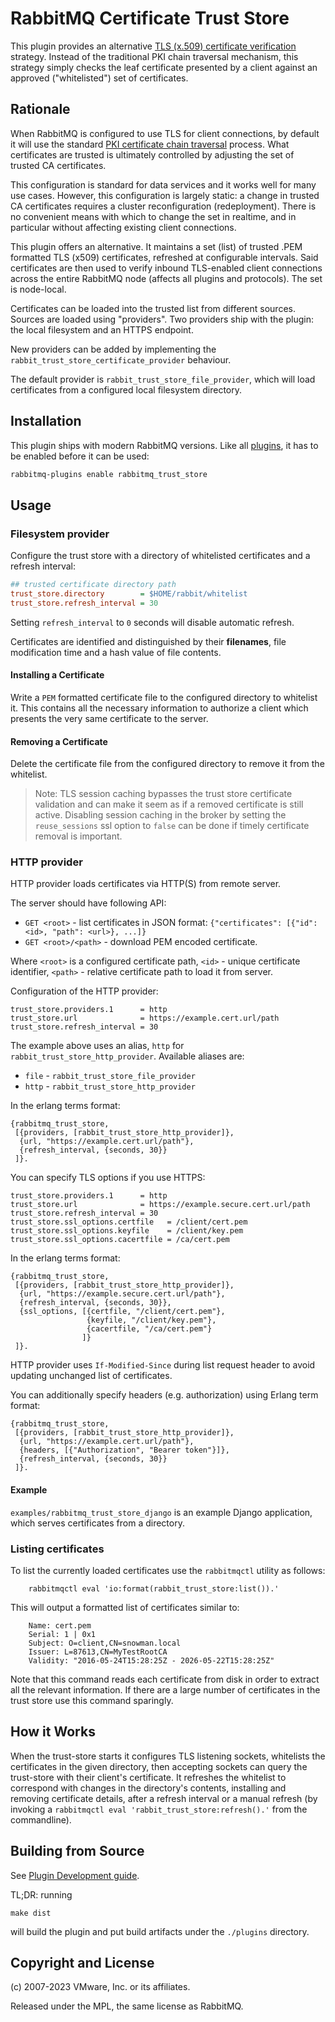 # RabbitMQ Certificate Trust Store

This plugin provides an alternative [TLS (x.509) certificate verification](https://www.rabbitmq.com/ssl.html#peer-verification)
strategy. Instead of the traditional PKI chain traversal mechanism,
this strategy simply checks the leaf certificate presented by a client
against an approved ("whitelisted") set of certificates.


## Rationale

When RabbitMQ is configured to use TLS for client connections, by default it will
use the standard [PKI certificate chain traversal](https://www.rabbitmq.com/ssl.html#peer-verification) process.
What certificates are trusted is ultimately controlled by adjusting the set of trusted CA certificates.

This configuration is standard for data services and it works well for many use cases. However,
this configuration is largely static: a change in trusted CA certificates requires a cluster
reconfiguration (redeployment).
There is no convenient means with which to change the set in realtime, and in particular
without affecting existing client connections.

This plugin offers an alternative. It maintains a set (list) of trusted .PEM formatted TLS (x509) certificates,
refreshed at configurable intervals. Said certificates are then used
to verify inbound TLS-enabled client connections across the entire RabbitMQ node (affects all plugins and protocols).
The set is node-local.

Certificates can be loaded into the trusted list from different sources. Sources are loaded using "providers".
Two providers ship with the plugin: the local filesystem and an HTTPS endpoint.

New providers can be added by implementing the `rabbit_trust_store_certificate_provider` behaviour.

The default provider is `rabbit_trust_store_file_provider`, which will load certificates
from a configured local filesystem directory.


## Installation

This plugin ships with modern RabbitMQ versions. Like all [plugins](https://www.rabbitmq.com/plugins.html),
it has to be enabled before it can be used:

``` sh
rabbitmq-plugins enable rabbitmq_trust_store
```

## Usage

### Filesystem provider

Configure the trust store with a directory of whitelisted certificates
and a refresh interval:

``` ini
## trusted certificate directory path
trust_store.directory        = $HOME/rabbit/whitelist
trust_store.refresh_interval = 30
```

Setting `refresh_interval` to `0` seconds will disable automatic refresh.

Certificates are identified and distinguished by their **filenames**, file modification time and
a hash value of file contents.

#### Installing a Certificate

Write a `PEM` formatted certificate file to the configured directory
to whitelist it. This contains all the necessary information to
authorize a client which presents the very same certificate to the
server.

#### Removing a Certificate

Delete the certificate file from the configured directory to remove it
from the whitelist.

> Note: TLS session caching bypasses the trust store certificate validation and can
make it seem as if a removed certificate is still active. Disabling session caching
in the broker by setting the `reuse_sessions` ssl option to `false` can be done if
timely certificate removal is important.

### HTTP provider

HTTP provider loads certificates via HTTP(S) from remote server.

The server should have following API:

- `GET <root>` - list certificates in JSON format: `{"certificates": [{"id": <id>, "path": <url>}, ...]}`
- `GET <root>/<path>` - download PEM encoded certificate.

Where `<root>` is a configured certificate path, `<id>` - unique certificate identifier,
`<path>` - relative certificate path to load it from server.

Configuration of the HTTP provider:


```
trust_store.providers.1      = http
trust_store.url              = https://example.cert.url/path
trust_store.refresh_interval = 30
```

The example above uses an alias, `http` for `rabbit_trust_store_http_provider`.
Available aliases are:

- `file` - `rabbit_trust_store_file_provider`
- `http` - `rabbit_trust_store_http_provider`

In the erlang terms format:

```
{rabbitmq_trust_store,
 [{providers, [rabbit_trust_store_http_provider]},
  {url, "https://example.cert.url/path"},
  {refresh_interval, {seconds, 30}}
 ]}.
```

You can specify TLS options if you use HTTPS:

```
trust_store.providers.1      = http
trust_store.url              = https://example.secure.cert.url/path
trust_store.refresh_interval = 30
trust_store.ssl_options.certfile   = /client/cert.pem
trust_store.ssl_options.keyfile    = /client/key.pem
trust_store.ssl_options.cacertfile = /ca/cert.pem
```

In the erlang terms format:

```
{rabbitmq_trust_store,
 [{providers, [rabbit_trust_store_http_provider]},
  {url, "https://example.secure.cert.url/path"},
  {refresh_interval, {seconds, 30}},
  {ssl_options, [{certfile, "/client/cert.pem"},
                 {keyfile, "/client/key.pem"},
                 {cacertfile, "/ca/cert.pem"}
                ]}
 ]}.
```

HTTP provider uses `If-Modified-Since` during list request header to avoid updating
unchanged list of certificates.

You can additionally specify headers (e.g. authorization) using Erlang term format:

```
{rabbitmq_trust_store,
 [{providers, [rabbit_trust_store_http_provider]},
  {url, "https://example.cert.url/path"},
  {headers, [{"Authorization", "Bearer token"}]},
  {refresh_interval, {seconds, 30}}
 ]}.
```

#### Example

`examples/rabbitmq_trust_store_django` is an example Django application, which serves
certificates from a directory.


### Listing certificates

To list the currently loaded certificates use the `rabbitmqctl` utility as follows:

```
    rabbitmqctl eval 'io:format(rabbit_trust_store:list()).'
```

This will output a formatted list of certificates similar to:

```
    Name: cert.pem
    Serial: 1 | 0x1
    Subject: O=client,CN=snowman.local
    Issuer: L=87613,CN=MyTestRootCA
    Validity: "2016-05-24T15:28:25Z - 2026-05-22T15:28:25Z"
```

Note that this command reads each certificate from disk in order to extract
all the relevant information. If there are a large number of certificates in the
trust store use this command sparingly.


## How it Works

When the trust-store starts it configures TLS listening sockets,
whitelists the certificates in the given directory, then accepting
sockets can query the trust-store with their client's certificate. It
refreshes the whitelist to correspond with changes in the directory's
contents, installing and removing certificate details, after a refresh
interval or a manual refresh (by invoking a `rabbitmqctl eval
'rabbit_trust_store:refresh().'` from the commandline).


## Building from Source

See [Plugin Development guide](https://www.rabbitmq.com/plugin-development.html).

TL;DR: running

    make dist

will build the plugin and put build artifacts under the `./plugins` directory.


## Copyright and License

(c) 2007-2023 VMware, Inc. or its affiliates.

Released under the MPL, the same license as RabbitMQ.
